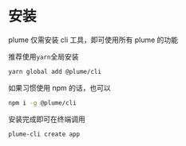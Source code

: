 # 安装

plume 仅需安装 cli 工具，即可使用所有 plume 的功能

推荐使用`yarn`全局安装

```bash
yarn global add @plume/cli
```

如果习惯使用 npm 的话，也可以

```bash
npm i -g @plume/cli
```

安装完成即可在终端调用

```bash
plume-cli create app
```
